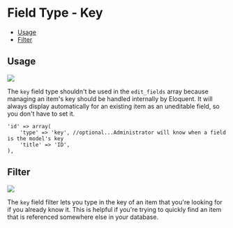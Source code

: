 # Field Type - Key

- [Usage](#usage)
- [Filter](#filter)

<a name="usage"></a>
## Usage

<img src="https://raw.github.com/FrozenNode/Laravel-Administrator/3.0.0/examples/images/field-type-key.png" />

The `key` field type shouldn't be used in the `edit_fields` array because managing an item's key should be handled internally by Eloquent. It will always display automatically for an existing item as an uneditable field, so you don't have to set it.

	'id' => array(
		'type' => 'key', //optional...Administrator will know when a field is the model's key
		'title' => 'ID',
	),

<a name="filter"></a>
## Filter

<img src="https://raw.github.com/FrozenNode/Laravel-Administrator/3.0.0/examples/images/field-type-key-filter.png" />

The `key` field filter lets you type in the key of an item that you're looking for if you already know it. This is helpful if you're trying to quickly find an item that is referenced somewhere else in your database.